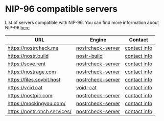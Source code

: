 # NIP-96 compatible servers
List of servers compatible with NIP-96. You can find more information about NIP-96 [here](https://github.com/nostr-protocol/nips/blob/master/96.md
)

|URL|Engine|Contact|
|---|---|---|
|https://nostrcheck.me|[nostrcheck-server](https://github.com/quentintaranpino/nostrcheck-api-ts)| [contact info](https://nostrcheck.me/u/npub138s5hey76qrnm2pmv7p8nnffhfddsm8sqzm285dyc0wy4f8a6qkqtzx624)
|https://nostr.build| [nostr-build](https://github.com/nostrbuild/nostr.build) | [contact info](https://nostrcheck.me/u/npub137c5pd8gmhhe0njtsgwjgunc5xjr2vmzvglkgqs5sjeh972gqqxqjak37w)
|https://sove.rent|[nostrcheck-server](https://github.com/quentintaranpino/nostrcheck-api-ts)| [contact info](https://nostrcheck.me/u/npub1wtuh24gpuxjyvnmjwlvxzg8k0elhasagfmmgz0x8vp4ltcy8ples54e7js)
|https://nostrage.com|[nostrcheck-server](https://github.com/quentintaranpino/nostrcheck-api-ts)| [contact info](https://nostrcheck.me/u/npub18kvlatq4yqn7me3ny64y7s75e2ywfnf8994edlscc4w5j650vdqqqu7uj8)
|https://files.sovbit.host|[nostrcheck-server](https://github.com/quentintaranpino/nostrcheck-api-ts)| [contact info](https://nostrcheck.me/u/npub1gnwpctdec0aa00hfy4lvadftu08ccs9677mr73h9ddv2zvw8fu9smmerrq)
|https://void.cat|[void-cat](https:/void.cat)| [contact info](https://nostrcheck.me/u/npub1v0lxxxxutpvrelsksy8cdhgfux9l6a42hsj2qzquu2zk7vc9qnkszrqj49)
|https://nostpic.com|[nostrcheck-server](https://github.com/quentintaranpino/nostrcheck-api-ts)| [contact info](https://nostrcheck.me/u/npub1vd9ar8jusldjze24eq2tlz8xdt8pwkq99ydxh6gtzkkrkgj8m2dsndwen9)
|https://mockingyou.com/|[nostrcheck-server](https://github.com/quentintaranpino/nostrcheck-api-ts)| [contact info](https://nostrcheck.me/u/npub1rand0mfafc3aqkrffcn23ezrvzhyskt9ym3kpzhqdl3fe8l427wswdmszh)
|https://nostr.onch.services/|[nostrcheck-server](https://github.com/quentintaranpino/nostrcheck-api-ts)| [contact info](https://nostrcheck.me/u/npub16kx2y75y6p4jfyppf2eeas7wayjkg2vf8er4an00u3d43wap8fyq0ede34)